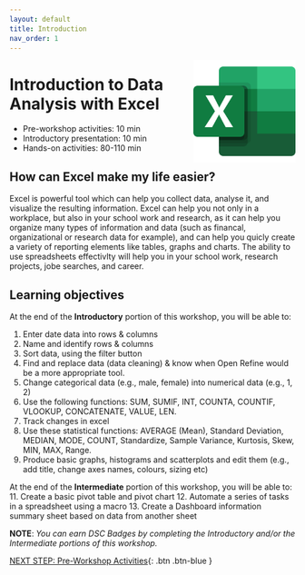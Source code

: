 ```yaml
---
layout: default
title: Introduction 
nav_order: 1
---
```

<img src="images/excel-01.png" style="float:right;width:180px;height:180px;"> 

# Introduction to Data Analysis with Excel

- Pre-workshop activities: 10 min 
- Introductory presentation: 10 min
- Hands-on activities: 80-110 min

## How can Excel make my life easier? 
Excel is powerful tool which can help you collect data, analyse it, and visualize the resulting information. Excel can help you not only in a workplace, but also in your school work and research, as it can help you organize many types of information and data (such as financal, organizational or research data for example), and can help you quicly create a variety of reporting elements like tables, graphs and charts. The ability to use spreadsheets effectivlty will help you in your school work, research projects, jobe searches, and career. 

## Learning objectives

At the end of the **Introductory** portion of this workshop, you will be able to:
1. Enter date data into rows & columns
2. Name and identify rows & columns
4. Sort data, using the filter button
5. Find and replace data (data cleaning) & know when Open Refine would be a more appropriate tool.
6. Change categorical data (e.g., male, female) into numerical data (e.g., 1, 2)
7. Use the following functions: SUM, SUMIF, INT, COUNTA, COUNTIF, VLOOKUP, CONCATENATE, VALUE, LEN.
8. Track changes in excel
9. Use these statistical functions: AVERAGE (Mean), Standard Deviation, MEDIAN, MODE, COUNT, Standardize, Sample Variance, Kurtosis, Skew, MIN, MAX, Range. 
10. Produce basic graphs, histograms and scatterplots and edit them (e.g., add title, change axes names, colours, sizing etc)

At the end of the **Intermediate** portion of this workshop, you will be able to:
11. Create a basic pivot table and pivot chart
12. Automate a series of tasks in a spreadsheet using a macro
13. Create a Dashboard information summary sheet based on data from another sheet

**NOTE**: _You can earn DSC Badges by completing the Introductory and/or the Intermediate portions of this workshop._

[NEXT STEP: Pre-Workshop Activities](pre-workshop.html){: .btn .btn-blue }
